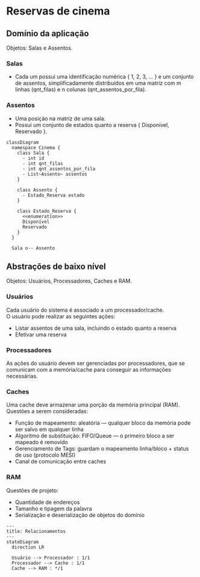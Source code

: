 # Reservas de cinema

## Domínio da aplicação

Objetos: Salas e Assentos.

### Salas

- Cada um possui uma identificação numérica { 1, 2, 3, ... } e um conjunto de
  assentos, simplificadamente distribuídos em uma matriz com m linhas (qnt_filas)
  e n colunas (qnt_assentos_por_fila).

### Assentos

- Uma posição na matriz de uma sala.
- Possui um conjunto de estados quanto a reserva { Disponível, Reservado }.

```mermaid
classDiagram
  namespace Cinema {
    class Sala {
      - int id
      - int qnt_filas
      - int qnt_assentos_por_fila
      - List~Assento~ assentos
    }
    
    class Assento {
      - Estado_Reserva estado
    }
    
    class Estado_Reserva {
      <<enumeration>>
      Disponível
      Reservado
    }
  }
  
  Sala o-- Assento
```

## Abstrações de baixo nível

Objetos: Usuários, Processadores, Caches e RAM.

### Usuários

Cada usuário do sistema é associado a um processador/cache.  
O usuário pode realizar as seguintes ações:

- Listar assentos de uma sala, incluindo o estado quanto a reserva
- Efetivar uma reserva

### Processadores

As ações do usuário devem ser gerenciadas por processadores, que se comunicam com
a memória/cache para conseguir as informações necessárias.

### Caches

Uma cache deve armazenar uma porção da memória principal (RAM).  
Questões a serem consideradas:

- Função de mapeamento: aleatória — qualquer bloco da memória pode ser salvo em qualquer linha
- Algoritmo de substituição: FIFO/Queue — o primeiro bloco a ser mapeado é removido
- Gerenciamento de Tags: guardam o mapeamento linha/bloco + status de uso (protocolo MESI)
- Canal de comunicação entre caches

### RAM

Questões de projeto:

- Quantidade de endereços
- Tamanho e tipagem da palavra
- Serialização e deserialização de objetos do domínio

```mermaid
---
title: Relacionamentos
---
stateDiagram
  direction LR

  Usuário --> Processador : 1/1
  Processador --> Cache : 1/1
  Cache --> RAM : */1
```
